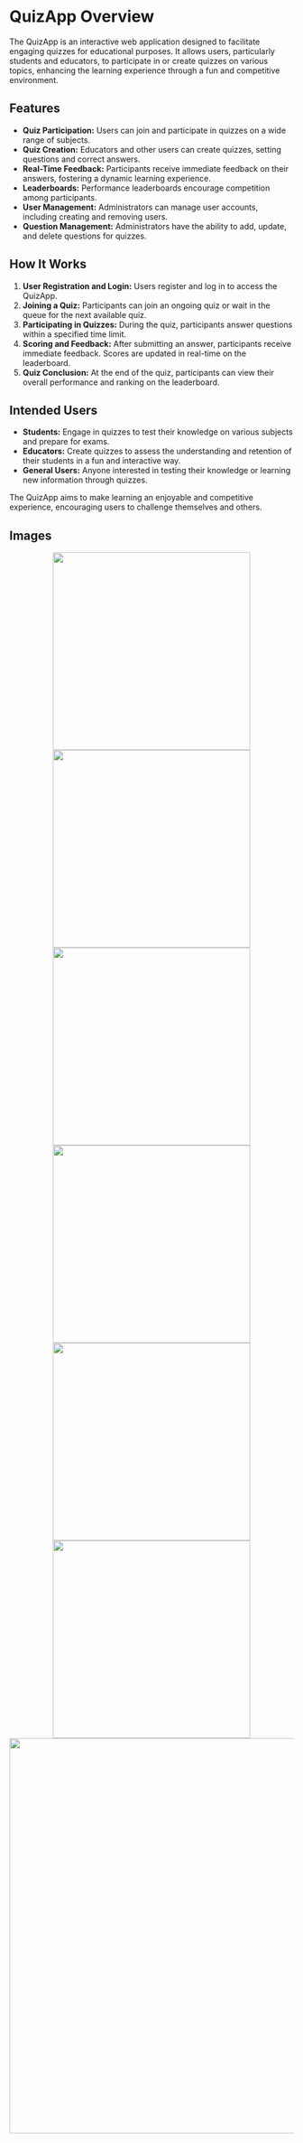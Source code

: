 # QuizApp Overview

The QuizApp is an interactive web application designed to facilitate engaging quizzes for educational purposes. It allows users, particularly students and educators, to participate in or create quizzes on various topics, enhancing the learning experience through a fun and competitive environment.

## Features

- **Quiz Participation:** Users can join and participate in quizzes on a wide range of subjects.
- **Quiz Creation:** Educators and other users can create quizzes, setting questions and correct answers.
- **Real-Time Feedback:** Participants receive immediate feedback on their answers, fostering a dynamic learning experience.
- **Leaderboards:** Performance leaderboards encourage competition among participants.
- **User Management:** Administrators can manage user accounts, including creating and removing users.
- **Question Management:** Administrators have the ability to add, update, and delete questions for quizzes.

## How It Works

1. **User Registration and Login:** Users register and log in to access the QuizApp.
2. **Joining a Quiz:** Participants can join an ongoing quiz or wait in the queue for the next available quiz.
3. **Participating in Quizzes:** During the quiz, participants answer questions within a specified time limit.
4. **Scoring and Feedback:** After submitting an answer, participants receive immediate feedback. Scores are updated in real-time on the leaderboard.
5. **Quiz Conclusion:** At the end of the quiz, participants can view their overall performance and ranking on the leaderboard.

## Intended Users

- **Students:** Engage in quizzes to test their knowledge on various subjects and prepare for exams.
- **Educators:** Create quizzes to assess the understanding and retention of their students in a fun and interactive way.
- **General Users:** Anyone interested in testing their knowledge or learning new information through quizzes.

The QuizApp aims to make learning an enjoyable and competitive experience, encouraging users to challenge themselves and others.

## Images

<p align="center">
  <img src="/Images/login.png" width="350">
  <img src="/Images/waitingRoom.png" width="350"> 
  
  <img src="/Images/question.png" width="350"> 
  <img src="/Images/questionSelected.png" width="350"> 
  
  <img src="/Images/savedInfo.png" width="350"> 
  <img src="/Images/smallLeaderboard.png" width="350"> 

  <img src="/Images/bigLeaderboard.png" width="700"> 
 </p>
